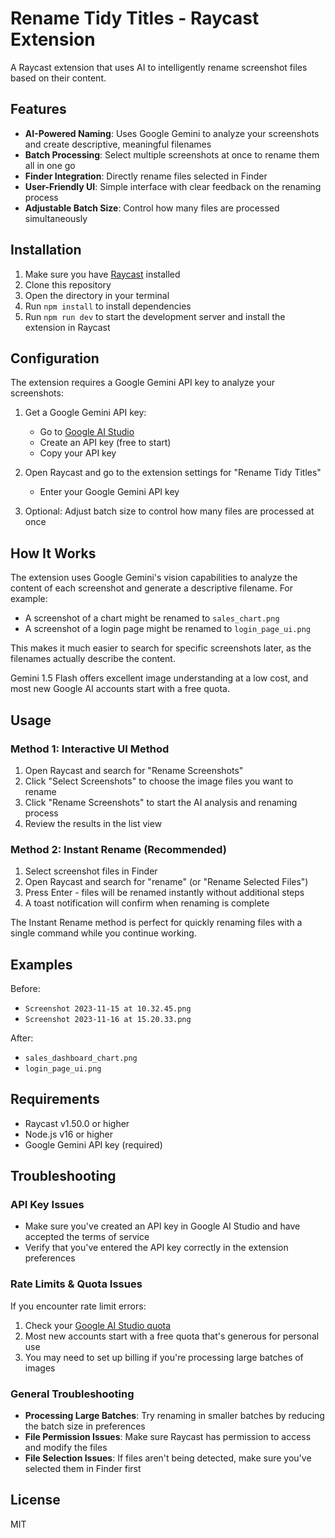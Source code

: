 # Rename Tidy Titles - Raycast Extension

A Raycast extension that uses AI to intelligently rename screenshot files based on their content.

## Features

- **AI-Powered Naming**: Uses Google Gemini to analyze your screenshots and create descriptive, meaningful filenames
- **Batch Processing**: Select multiple screenshots at once to rename them all in one go
- **Finder Integration**: Directly rename files selected in Finder
- **User-Friendly UI**: Simple interface with clear feedback on the renaming process
- **Adjustable Batch Size**: Control how many files are processed simultaneously

## Installation

1. Make sure you have [Raycast](https://raycast.com/) installed
2. Clone this repository
3. Open the directory in your terminal
4. Run `npm install` to install dependencies
5. Run `npm run dev` to start the development server and install the extension in Raycast

## Configuration

The extension requires a Google Gemini API key to analyze your screenshots:

1. Get a Google Gemini API key:

   - Go to [Google AI Studio](https://makersuite.google.com/app/apikey)
   - Create an API key (free to start)
   - Copy your API key

2. Open Raycast and go to the extension settings for "Rename Tidy Titles"

   - Enter your Google Gemini API key

3. Optional: Adjust batch size to control how many files are processed at once

## How It Works

The extension uses Google Gemini's vision capabilities to analyze the content of each screenshot and generate a descriptive filename. For example:

- A screenshot of a chart might be renamed to `sales_chart.png`
- A screenshot of a login page might be renamed to `login_page_ui.png`

This makes it much easier to search for specific screenshots later, as the filenames actually describe the content.

Gemini 1.5 Flash offers excellent image understanding at a low cost, and most new Google AI accounts start with a free quota.

## Usage

### Method 1: Interactive UI Method

1. Open Raycast and search for "Rename Screenshots"
2. Click "Select Screenshots" to choose the image files you want to rename
3. Click "Rename Screenshots" to start the AI analysis and renaming process
4. Review the results in the list view

### Method 2: Instant Rename (Recommended)

1. Select screenshot files in Finder
2. Open Raycast and search for "rename" (or "Rename Selected Files")
3. Press Enter - files will be renamed instantly without additional steps
4. A toast notification will confirm when renaming is complete

The Instant Rename method is perfect for quickly renaming files with a single command while you continue working.

## Examples

Before:

- `Screenshot 2023-11-15 at 10.32.45.png`
- `Screenshot 2023-11-16 at 15.20.33.png`

After:

- `sales_dashboard_chart.png`
- `login_page_ui.png`

## Requirements

- Raycast v1.50.0 or higher
- Node.js v16 or higher
- Google Gemini API key (required)

## Troubleshooting

### API Key Issues

- Make sure you've created an API key in Google AI Studio and have accepted the terms of service
- Verify that you've entered the API key correctly in the extension preferences

### Rate Limits & Quota Issues

If you encounter rate limit errors:

1. Check your [Google AI Studio quota](https://makersuite.google.com/app/apikey)
2. Most new accounts start with a free quota that's generous for personal use
3. You may need to set up billing if you're processing large batches of images

### General Troubleshooting

- **Processing Large Batches**: Try renaming in smaller batches by reducing the batch size in preferences
- **File Permission Issues**: Make sure Raycast has permission to access and modify the files
- **File Selection Issues**: If files aren't being detected, make sure you've selected them in Finder first

## License

MIT
